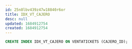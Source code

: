 ```yaml
---
id: 25n8lbv439z47w18840r6or
title: IDX_VT_CAJERO
desc: null
updated: 1684912754
created: 1684912754
---
```



```sql
CREATE INDEX IDX_VT_CAJERO ON VENTATICKETS (CAJERO_ID);
```
